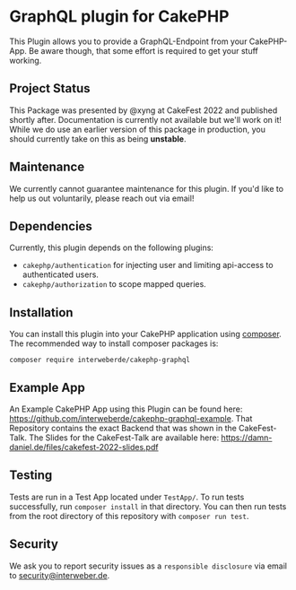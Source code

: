 # GraphQL plugin for CakePHP
This Plugin allows you to provide a GraphQL-Endpoint from your CakePHP-App.
Be aware though, that some effort is required to get your stuff working.

## Project Status
This Package was presented by @xyng at CakeFest 2022 and published shortly after.
Documentation is currently not available but we'll work on it!
While we do use an earlier version of this package in production, you should currently take on this as being **unstable**.

## Maintenance
We currently cannot guarantee maintenance for this plugin. If you'd like to help us out voluntarily, please reach out via email!

## Dependencies
Currently, this plugin depends on the following plugins:
- `cakephp/authentication` for injecting user and limiting api-access to authenticated users.
- `cakephp/authorization` to scope mapped queries.

## Installation
You can install this plugin into your CakePHP application using [composer](https://getcomposer.org).
The recommended way to install composer packages is:

```
composer require interweberde/cakephp-graphql
```

## Example App
An Example CakePHP App using this Plugin can be found here: https://github.com/interweberde/cakephp-graphql-example.
That Repository contains the exact Backend that was shown in the CakeFest-Talk.
The Slides for the CakeFest-Talk are available here: https://damn-daniel.de/files/cakefest-2022-slides.pdf

## Testing
Tests are run in a Test App located under `TestApp/`. To run tests successfully, run `composer install` in that directory.
You can then run tests from the root directory of this repository with `composer run test`.

## Security
We ask you to report security issues as a `responsible disclosure` via email to security@interweber.de.
